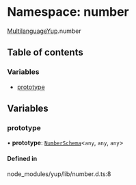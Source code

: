 # Namespace: number

[MultilanguageYup](../wiki/MultilanguageYup).number

## Table of contents

### Variables

- [prototype](../wiki/MultilanguageYup.number#prototype)

## Variables

### prototype

• **prototype**: [`NumberSchema`](../wiki/MultilanguageYup.NumberSchema)<`any`, `any`, `any`\>

#### Defined in

node_modules/yup/lib/number.d.ts:8

